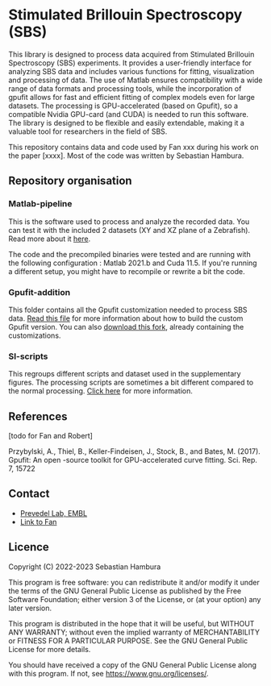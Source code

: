 # Stimulated Brillouin Spectroscopy (SBS)

This library is designed to process data acquired from Stimulated Brillouin Spectroscopy (SBS) experiments.
It provides a user-friendly interface for analyzing SBS data and includes various functions for fitting, visualization and processing of data. 
The use of Matlab ensures compatibility with a wide range of data formats and processing tools, while the incorporation of gpufit allows for fast and efficient fitting of complex models even for large datasets. 
The processing is GPU-accelerated (based on Gpufit), so a compatible Nvidia GPU-card (and CUDA) is needed to run this software.
The library is designed to be flexible and easily extendable, making it a valuable tool for researchers in the field of SBS.

This repository contains data and code used by Fan xxx during his work on the paper [xxxx]. Most of the code was written by Sebastian Hambura.

## Repository organisation 
### Matlab-pipeline
This is the software used to process and analyze the recorded data. You can test it with the included 2 datasets (XY and XZ plane of a Zebrafish).
Read more about it [here](./Matlab-pipeline/readme.md).

The code and the precompiled binaries were tested and are running with the following configuration : Matlab 2021.b and Cuda 11.5. If you're running a different setup, you might have to recompile or rewrite a bit the code.

### Gpufit-addition
This folder contains all the Gpufit customization needed to process SBS data. [Read this file](./gpufit-addition/readme.md) for more information about how to build the custom Gpufit version. You can also [download this fork](https://github.com/prevedel-lab/Gpufit), already containing the customizations. 

### SI-scripts
This regroups different scripts and dataset used in the supplementary figures. The processing scripts are sometimes a bit different compared to the normal processing. [Click here](./SI-scripts/readme.md) for more information.

## References
[todo for Fan and Robert]

Przybylski, A., Thiel, B., Keller-Findeisen, J., Stock, B., and Bates, M. (2017). Gpufit: An open -source toolkit for GPU-accelerated curve fitting. Sci. Rep. 7, 15722

## Contact
- [Prevedel Lab, EMBL](https://www.prevedel.embl.de/)
- [Link to Fan]()

## Licence
Copyright (C) 2022-2023 Sebastian Hambura

This program is free software: you can redistribute it and/or modify it under the terms of the GNU General Public License as published by the Free Software Foundation; either version 3 of the License, or (at your option) any later version.

This program is distributed in the hope that it will be useful, but WITHOUT ANY WARRANTY; without even the implied warranty of MERCHANTABILITY or FITNESS FOR A PARTICULAR PURPOSE. See the GNU General Public License for more details.

You should have received a copy of the GNU General Public License along with this program. If not, see https://www.gnu.org/licenses/.